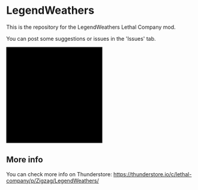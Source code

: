# LegendWeathers

This is the repository for the LegendWeathers Lethal Company mod.

You can post some suggestions or issues in the 'Issues' tab.

![Preview](https://raw.githubusercontent.com/ZigzagAwaka/LegendWeathers/main/zigzag.legendweathers/icon.png)

## More info
You can check more info on Thunderstore:
https://thunderstore.io/c/lethal-company/p/Zigzag/LegendWeathers/
